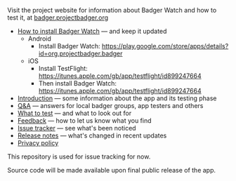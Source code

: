 Visit the project website for information about Badger Watch and how to test it, at [badger.projectbadger.org](http://badger.projectbadger.org/)

* [How to install Badger Watch](https://crsdc.github.io/badger/install/) &mdash; and keep it updated
  * Android
    * Install Badger Watch: https://play.google.com/store/apps/details?id=org.projectbadger.badger
  * iOS
    * Install TestFlight: https://itunes.apple.com/gb/app/testflight/id899247664
    * Then install Badger Watch: https://itunes.apple.com/gb/app/testflight/id899247664
* [Introduction](https://crsdc.github.io/badger/intro/) &mdash; some information about the app and its testing phase
* [Q&amp;A](https://crsdc.github.io/badger/qanda/) &mdash; answers for local badger groups, app testers and others
* [What to test](https://crsdc.github.io/badger/testing/) &mdash; and what to look out for
* [Feedback](https://crsdc.github.io/badger/feedback/) &mdash; how to let us know what you find
* [Issue tracker](https://github.com/crsdc/badgerapp/issues) &mdash; see what's been noticed
* [Release notes](https://crsdc.github.io/badger/releasenotes/) &mdash; what's changed in recent updates
* [Privacy policy](https://crsdc.github.io/badger/privacy/)

This repository is used for issue tracking for now.

Source code will be made available upon final public release of the app.
